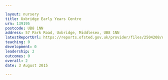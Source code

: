 ```yaml
---

layout: nursery
title: Uxbridge Early Years Centre
urn: 139195
postcode: UB8 1NN
address: 57 Park Road, Uxbridge, Middlesex, UB8 1NN
latestReportUrl: https://reports.ofsted.gov.uk/provider/files/2504208/urn/139195.pdf
teaching: 0
development: 0
leadership: 2
outcomes: 0
overall: 2
date: 3 August 2015

---
```

